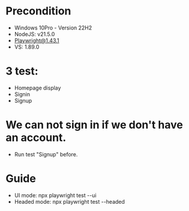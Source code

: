 # Precondition
- Windows 10Pro - Version 22H2
- NodeJS: v21.5.0
- Playwright@1.43.1
- VS: 1.89.0
# 3 test:
- Homepage display
- Signin
- Signup
# We can not sign in if we don't have an account.
- Run test "Signup" before.
# Guide
- UI mode: npx playwright test --ui
- Headed mode: npx playwright test --headed


